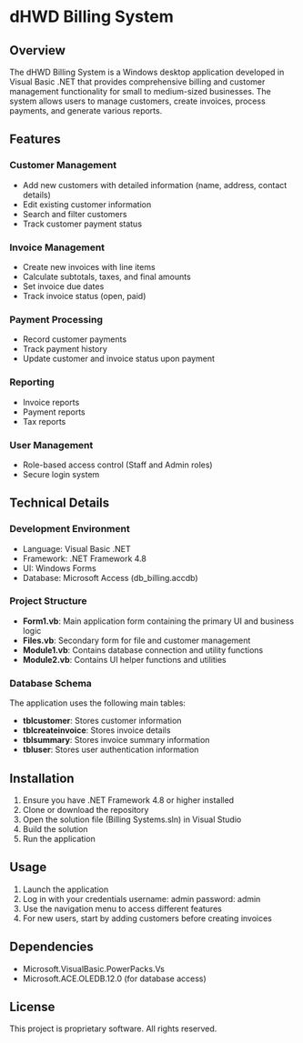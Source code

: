 # dHWD Billing System

## Overview
The dHWD Billing System is a Windows desktop application developed in Visual Basic .NET that provides comprehensive billing and customer management functionality for small to medium-sized businesses. The system allows users to manage customers, create invoices, process payments, and generate various reports.

## Features

### Customer Management
- Add new customers with detailed information (name, address, contact details)
- Edit existing customer information
- Search and filter customers
- Track customer payment status

### Invoice Management
- Create new invoices with line items
- Calculate subtotals, taxes, and final amounts
- Set invoice due dates
- Track invoice status (open, paid)

### Payment Processing
- Record customer payments
- Track payment history
- Update customer and invoice status upon payment

### Reporting
- Invoice reports
- Payment reports
- Tax reports

### User Management
- Role-based access control (Staff and Admin roles)
- Secure login system

## Technical Details

### Development Environment
- Language: Visual Basic .NET
- Framework: .NET Framework 4.8
- UI: Windows Forms
- Database: Microsoft Access (db_billing.accdb)

### Project Structure
- **Form1.vb**: Main application form containing the primary UI and business logic
- **Files.vb**: Secondary form for file and customer management
- **Module1.vb**: Contains database connection and utility functions
- **Module2.vb**: Contains UI helper functions and utilities

### Database Schema
The application uses the following main tables:
- **tblcustomer**: Stores customer information
- **tblcreateinvoice**: Stores invoice details
- **tblsummary**: Stores invoice summary information
- **tbluser**: Stores user authentication information

## Installation

1. Ensure you have .NET Framework 4.8 or higher installed
2. Clone or download the repository
3. Open the solution file (Billing Systems.sln) in Visual Studio
4. Build the solution
5. Run the application

## Usage

1. Launch the application
2. Log in with your credentials
   username: admin
   password: admin
4. Use the navigation menu to access different features
5. For new users, start by adding customers before creating invoices

## Dependencies

- Microsoft.VisualBasic.PowerPacks.Vs
- Microsoft.ACE.OLEDB.12.0 (for database access)

## License

This project is proprietary software. All rights reserved.
